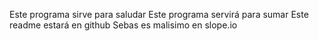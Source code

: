 Este programa sirve para saludar
Este programa servirá para sumar
Este readme estará en github
Sebas es malisimo en slope.io

